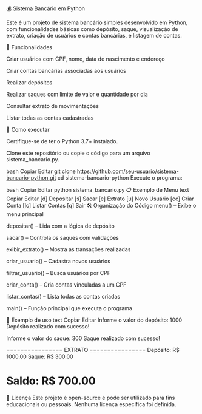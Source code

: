 💰 Sistema Bancário em Python

Este é um projeto de sistema bancário simples desenvolvido em Python, com funcionalidades básicas como depósito, saque, visualização de extrato, criação de usuários e contas bancárias, e listagem de contas.

🧠 Funcionalidades

Criar usuários com CPF, nome, data de nascimento e endereço

Criar contas bancárias associadas aos usuários

Realizar depósitos

Realizar saques com limite de valor e quantidade por dia

Consultar extrato de movimentações

Listar todas as contas cadastradas

🚀 Como executar

Certifique-se de ter o Python 3.7+ instalado.

Clone este repositório ou copie o código para um arquivo sistema_bancario.py.

bash
Copiar
Editar
git clone https://github.com/seu-usuario/sistema-bancario-python.git
cd sistema-bancario-python
Execute o programa:

bash
Copiar
Editar
python sistema_bancario.py
📋 Exemplo de Menu
text
Copiar
Editar
[d] Depositar
[s] Sacar
[e] Extrato
[u] Novo Usuário
[cc] Criar Conta
[lc] Listar Contas
[q] Sair
🛠 Organização do Código
menu() – Exibe o menu principal

depositar() – Lida com a lógica de depósito

sacar() – Controla os saques com validações

exibir_extrato() – Mostra as transações realizadas

criar_usuario() – Cadastra novos usuários

filtrar_usuario() – Busca usuários por CPF

criar_conta() – Cria contas vinculadas a um CPF

listar_contas() – Lista todas as contas criadas

main() – Função principal que executa o programa

🧪 Exemplo de uso
text
Copiar
Editar
Informe o valor do depósito: 1000
Depósito realizado com sucesso!

Informe o valor do saque: 300
Saque realizado com sucesso!

================ EXTRATO ================
Depósito: R$ 1000.00
Saque: R$ 300.00

Saldo: R$ 700.00
========================================

📄 Licença
Este projeto é open-source e pode ser utilizado para fins educacionais ou pessoais. Nenhuma licença específica foi definida.

